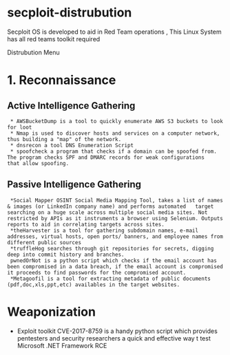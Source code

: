 # secploit-distrubution
Secploit OS is developed to aid in Red Team operations , This Linux System has all red teams toolkit required 

Distrubution Menu 

# 1. Reconnaissance
 
  ## Active Intelligence Gathering
     * AWSBucketDump is a tool to quickly enumerate AWS S3 buckets to look for loot
     * Nmap is used to discover hosts and services on a computer network, thus building a "map" of the network. 
     * dnsrecon a tool DNS Enumeration Script
     * spoofcheck a program that checks if a domain can be spoofed from. The program checks SPF and DMARC records for weak configurations     that allow spoofing.
     
     
  ## Passive Intelligence Gathering
     *Social Mapper OSINT Social Media Mapping Tool, takes a list of names & images (or LinkedIn company name) and performs automated   target searching on a huge scale across multiple social media sites. Not restricted by APIs as it instruments a browser using Selenium. Outputs reports to aid in correlating targets across sites. 
     *theHarvester is a tool for gathering subdomain names, e-mail addresses, virtual hosts, open ports/ banners, and employee names from different public sources
     *truffleHog searches through git repositories for secrets, digging deep into commit history and branches.
     pwnedOrNot is a python script which checks if the email account has been compromised in a data breach, if the email account is compromised it proceeds to find passwords for the compromised account. 
     *Metagoofil is a tool for extracting metadata of public documents (pdf,doc,xls,ppt,etc) availables in the target websites. 
     

# Weaponization

   * Exploit toolkit CVE-2017-8759 is a handy python script which provides pentesters and security researchers a quick and effective way t    test Microsoft .NET Framework RCE
